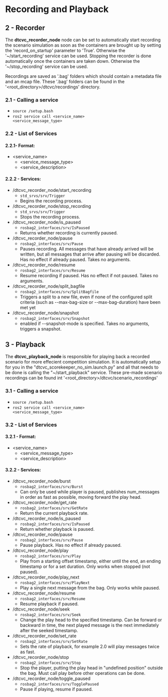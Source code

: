 # Recording and Playback

## 2 - Recorder

The <b>dtcvc_recorder_node</b> node can be set to automatically start recording the scenario simulation as soon as the containers are brought up by setting the 'record_on_startup' parameter to 'True'. Otherwise the '~/start_recording' service can be used. Stopping the recorder is done automatically once the containers are taken down. Otherwise the '~/stop_recording' service can be used.

Recordings are saved as '.bag' folders which should contain a metadata file and an mcap file. These '.bag' folders can be found in the '<root_directory>/dtcvc/recordings' directory.

### 2.1 - Calling a service

- <code>source /setup.bash</code>
- <code>ros2 service call <service_name> <service_message_type></code>

### 2.2 - List of Services

#### 2.2.1- Format:
- <service_name>
  - <service_message_type>
  - <service_description>

#### 2.2.2 - Services:
- /dtcvc_recorder_node/start_recording 
  - `std_srvs/srv/Trigger`
  - Begins the recording process.
- /dtcvc_recorder_node/stop_recording 
  - `std_srvs/srv/Trigger`
  - Stops the recording process.
- /dtcvc_recorder_node/is_paused 
  - `rosbag2_interfaces/srv/IsPaused`
  - Returns whether recording is currently paused.
- /dtcvc_recorder_node/pause 
  - `rosbag2_interfaces/srv/Pause`
  - Pauses recording. All messages that have already arrived will be written, but all messages that arrive after pausing will be discarded. Has no effect if already paused. Takes no arguments.
- /dtcvc_recorder_node/resume 
  - `rosbag2_interfaces/srv/Resume`
  - Resume recording if paused. Has no effect if not paused. Takes no arguments.
- /dtcvc_recorder_node/split_bagfile 
  - `rosbag2_interfaces/srv/SplitBagfile`
  - Triggers a split to a new file, even if none of the configured split criteria (such as --max-bag-size or --max-bag-duration) have been met yet
- /dtcvc_recorder_node/snapshot 
  - `rosbag2_interfaces/srv/Snapshot`
  - enabled if --snapshot-mode is specified. Takes no arguments, triggers a snapshot.

## 3 - Playback

The <b>dtcvc_playback_node</b> is responsible for playing back a recorded scenario for more effecient competition simulation. It is automatically setup for you in the "dtcvc_scorekeeper_no_sim.launch.py" and all that needs to be done is calling the "~/start_playback" service. These pre-made scenario recordings can be found int '<root_directory>/dtcvc/scenario_recordings'

### 3.1 - Calling a service

- <code>source /setup.bash</code>
- <code>ros2 service call <service_name> <service_message_type></code>

### 3.2 - List of Services

#### 3.2.1 - Format:
- <service_name>
  - <service_message_type>
  - <service_description>

#### 3.2.2 - Services:
- /dtcvc_recorder_node/burst 
  - `rosbag2_interfaces/srv/Burst`
  - Can only be used while player is paused, publishes num_messages in order as fast as possible, moving forward the play head.
- /dtcvc_recorder_node/get_rate 
  - `rosbag2_interfaces/srv/GetRate`
  - Return the current playback rate.
- /dtcvc_recorder_node/is_paused 
  - `rosbag2_interfaces/srv/IsPaused`
  - Return whether playback is paused.
- /dtcvc_recorder_node/pause 
  - `rosbag2_interfaces/srv/Pause`
  - Pause playback. Has no effect if already paused.
- /dtcvc_recorder_node/play 
  - `rosbag2_interfaces/srv/Play`
  - Play from a starting offset timestamp, either until the end, an ending timestamp or for a set duration. Only works when stopped (not paused).
- /dtcvc_recorder_node/play_next 
  - `rosbag2_interfaces/srv/PlayNext`
  - Play a single next message from the bag. Only works while paused.
- /dtcvc_recorder_node/resume 
  - `rosbag2_interfaces/srv/Resume`
  - Resume playback if paused.
- /dtcvc_recorder_node/seek 
  - `rosbag2_interfaces/srv/Seek`
  - Change the play head to the specified timestamp. Can be forward or backward in time, the next played message is the next immediately after the seeked timestamp.
- /dtcvc_recorder_node/set_rate 
  - `rosbag2_interfaces/srv/SetRate`
  - Sets the rate of playback, for example 2.0 will play messages twice as fast.
- /dtcvc_recorder_node/stop 
  - `rosbag2_interfaces/srv/Stop`
  - Stop the player, putting the play head in "undefined position" outside the bag. Must call play before other operations can be done.
- /dtcvc_recorder_node/toggle_paused 
  - `rosbag2_interfaces/srv/TogglePaused`
  - Pause if playing, resume if paused.